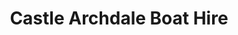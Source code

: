 ---
title: "Castle Archdale Boat Hire"
address: "Castle Archdale Boat Hire, Castle Archdale, Kesh, Co. Fermanagh"
tel: "+44 (0)28 6862 1892"
county: "Fermanagh"
category: "Cycling"
type: "Content"
lat: "54.346771240234375"
lng: "-7.645120143890381"
---